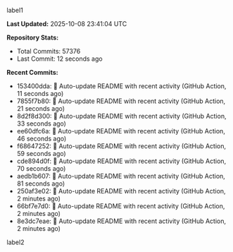 
label1 
<!-- ACTIVITY_START -->
**Last Updated:** 2025-10-08 23:41:04 UTC

**Repository Stats:**
- Total Commits: 57376
- Last Commit: 12 seconds ago

**Recent Commits:**
- 153400dda: 🤖 Auto-update README with recent activity (GitHub Action, 11 seconds ago)
- 7855f7b80: 🤖 Auto-update README with recent activity (GitHub Action, 21 seconds ago)
- 8d2f8d300: 🤖 Auto-update README with recent activity (GitHub Action, 33 seconds ago)
- ee60dfc6a: 🤖 Auto-update README with recent activity (GitHub Action, 46 seconds ago)
- f68647252: 🤖 Auto-update README with recent activity (GitHub Action, 59 seconds ago)
- cde894d0f: 🤖 Auto-update README with recent activity (GitHub Action, 70 seconds ago)
- aedb1b607: 🤖 Auto-update README with recent activity (GitHub Action, 81 seconds ago)
- 250af3e02: 🤖 Auto-update README with recent activity (GitHub Action, 2 minutes ago)
- 66bf7e7d0: 🤖 Auto-update README with recent activity (GitHub Action, 2 minutes ago)
- 8e3dc7eae: 🤖 Auto-update README with recent activity (GitHub Action, 2 minutes ago)
<!-- ACTIVITY_END -->

label2
